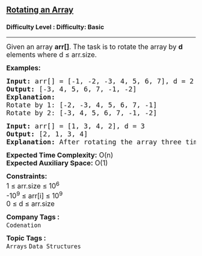 <h2><a href="https://www.geeksforgeeks.org/problems/reversal-algorithm5340/1?page=4&category=Arrays&difficulty=Basic&sortBy=accuracy">Rotating an Array</a></h2><h3>Difficulty Level : Difficulty: Basic</h3><hr><div class="problems_problem_content__Xm_eO"><p><span style="font-size: 18px;">Given an array <strong>arr[]</strong>. The task is to rotate the array by <strong>d</strong> elements where d&nbsp;</span><span style="font-size: 18px;">≤</span><span style="font-size: 18px;"> arr.size</span><span style="font-size: 18px;">.</span></p>
<p><span style="font-size: 18px;"><strong>Examples:</strong></span></p>
<pre><span style="font-size: 18px;"><strong>Input: </strong>arr[] = [-1, -2, -3, 4, 5, 6, 7], d = 2
<strong>Output:</strong> [-3, 4, 5, 6, 7, -1, -2]
<strong>Explanation:</strong> <br>Rotate by 1: [-2, -3, 4, 5, 6, 7, -1]<br>Rotate by 2: [-3, 4, 5, 6, 7, -1, -2]</span>
</pre>
<pre><span style="font-size: 18px;"><strong>Input: </strong>arr[] = [1, 3, 4, 2], d = 3 <br></span><span style="font-size: 18px;"><strong>Output:</strong> [2, 1, 3, 4]<br><strong>Explanation: </strong>After rotating the array three times, the first three elements shift one by one to the right.</span></pre>
<p><span style="font-size: 18px;"><strong>Expected Time Complexity:</strong> O(n)<br><strong>Expected Auxiliary Space:</strong>&nbsp;O(1)</span></p>
<p><span style="font-size: 18px;"><strong>Constraints:</strong><br>1 ≤ arr.size ≤ 10<sup>6</sup><br>-10<sup>9</sup> ≤ arr[i] ≤ 10<sup>9</sup><br>0 ≤ d ≤ arr.size</span></p></div><p><span style=font-size:18px><strong>Company Tags : </strong><br><code>Codenation</code>&nbsp;<br><p><span style=font-size:18px><strong>Topic Tags : </strong><br><code>Arrays</code>&nbsp;<code>Data Structures</code>&nbsp;
